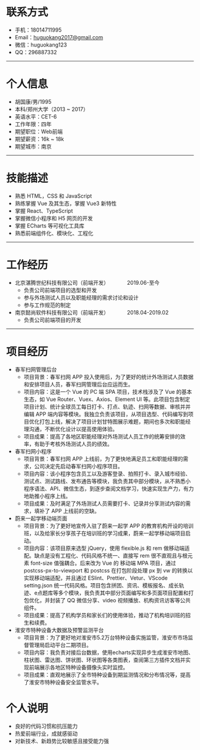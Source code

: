 # 联系方式
* 手机：18014711995  
* Email：huguokang2017@gmail.com  
* 微信：huguokang123  
* QQ：296887332

---

# 个人信息
* 胡国康/男/1995
* 本科/郑州大学（2013 ~ 2017）
* 英语水平：CET-6
* 工作年限：四年
* 期望职位：Web前端
* 期望薪资：16k ~ 18k
* 期望城市：南京

---

# 技能描述
* 熟悉 HTML，CSS 和 JavaScript
* 熟练掌握 Vue 及其生态，掌握 Vue3 新特性
* 掌握 React、TypeScript
* 掌握微信小程序和 H5 网页的开发
* 掌握 ECharts 等可视化工具库
* 熟悉前端组件化、模块化、工程化
---

# 工作经历
* 北京湛腾世纪科技有限公司（前端开发）　　　　2019.06-至今
    - 负责公司前端项目的选型和开发
    - 参与外场测试人员以及职能经理的需求讨论和设计
    - 参与工作规范的制定
* 南京懿尚软件科技有限公司（前端开发）　　　　2018.04-2019.02
    - 负责公司前端项目的开发

---

# 项目经历
* 春军扫网管理后台
    - 项目背景：春军扫网 APP 投入使用后，为了更好的统计外场测试人员数据和安排项目人员，春军扫网管理后台应运而生。
    - 项目内容：这是一个 Vue 的 PC 端 SPA 项目，技术栈涉及了 Vue 的基本生态，如 Vue Router、Vuex、Axios、Element UI 等。此项目包含制定项目计划、统计全球员工每日打卡、打点、轨迹、扫网等数据、审核并并编辑 APP 端内容等模块。我独立负责该项目，从项目选型、代码编写到项目优化打包上线，解决了项目计划甘特图展示难题，期间也多次和职能经理沟通，不断优化设计以提高使用体验。
    - 项目成果：提高了各地区职能经理对外场测试人员工作的统筹安排的效率，有助于考核外场测试人员的绩效。
* 春军扫网小程序
    - 项目背景：春军扫网 APP 上线前，为了更快地满足员工和职能经理的需求，公司决定先启动春军扫网小程序项目。
    - 项目内容：该小程序包含员工以及游客登录、拍照打卡、录入城市经验、测试点、测试路线、发布通告等模块，我负责其中部分模块，从不熟悉小程序语法、API、微信生态，到逐步查阅文档学习，快速实现生产力，有力地助推小程序上线。
    - 项目成果：及时满足了外场测试人员需要打卡、记录并分享测试内容的需求，填补了 APP 上线前的空缺。
* 蔚来一起学移动端页面
    - 项目背景：为了更好地宣传入驻了蔚来一起学 APP 的教育机构开设的培训班，以及给家长分享孩子在培训班的学习成果，蔚来一起学移动端项目启动。
    - 项目内容：该项目原来选型 jQuery，使用 flexible.js 和 rem 做移动端适配。缺点是没有工程化、代码风格不统一、直接写 rem 很不直观且与根元素 font-size 值强耦合。后来改为 Vue 的 移动端 MPA 项目，通过 postcss-px-to-viewport 和 postcss 在打包阶段处理 px 到 vw 的转换以实现移动端适配，并且通过 ESlint、Prettier、Vetur、VScode setting.json 统一代码风格。项目包含拼团、资讯、模板报名、成长轨迹、e点题库等多个模块，我负责其中部分页面编写和多页面项目配置和打包优化，并封装了 QQ 微信分享、video 视频播放、机构资讯访客等公共组件。
    - 项目成果：提高了机构学员和家长们的使用体验，推动了机构培训班的招生和续费。
* 淮安市特种设备大数据及预警监测平台
    - 项目背景：为了更好地对淮安市5.2万台特种设备实施监管，淮安市市场监督管理局启动平台二期项目。
    - 项目内容：我负责对接后台数据，使用echarts实现异步生成淮安市地图、柱状图、雷达图、饼状图、环状图等各类图表，查阅第三方插件文档并实现前端展示各地区特种设备摄像头实时监控。
    - 项目成果：直观地展示了全市特种设备到期监测情况和分布情况等，提高了淮安市特种设备安全监管水平。


# 个人说明
* 良好的代码习惯和抗压能力
* 热爱前端行业，成就感驱动
* 对新技术、新趋势比较敏感且接受能力强
